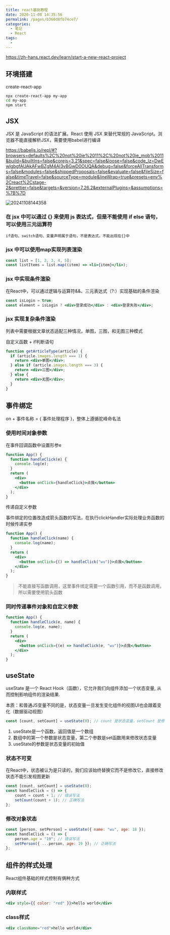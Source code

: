 ```yaml
---
title: react基础教程
date: 2020-11-08 14:35:56
permalink: /pages/b360d8fb74ce7/
categories:
  - 笔记
  - React
tags:
  - 
---
```



<https://zh-hans.react.dev/learn/start-a-new-react-project>

<!-- more -->

## 环境搭建

create-react-app

```bash
npx create-react-app my-app
cd my-app
npm start
```

## JSX

JSX 是 JavaScript 的语法扩展。React 使用 JSX 来替代常规的 JavaScript。浏览器不能直接解析JSX，需要使用babel进行编译

<https://babeljs.io/repl/#?browsers=defaults%2C%20not%20ie%2011%2C%20not%20ie_mob%2011&build=&builtIns=false&corejs=3.21&spec=false&loose=false&code_lz=DwEwlgbgfAUAkAFwBZgM4AI3vBGwD0OUQA&debug=false&forceAllTransforms=false&modules=false&shippedProposals=false&evaluate=false&fileSize=false&timeTravel=false&sourceType=module&lineWrap=true&presets=env%2Creact%2Cstage-2&prettier=false&targets=&version=7.26.2&externalPlugins=&assumptions=%7B%7D>

![20241108144358](https://gcore.jsdelivr.net/gh/wu529778790/image/blog/20241108144358.png)

### 在 jsx 中可以通过 {} 来使用 js 表达式，但是不能使用 if else 语句，可以使用三元运算符

`if语句、switch语句、变量声明属于语句，不是表达式，不能出现在{}中`

### jsx 中可以使用map实现列表渲染

```jsx
const list = [1, 2, 3, 4, 5];
const listItems = list.map((item) => <li>{item}</li>);
```

### jsx 中实现条件渲染

在React中，可以通过逻辑与运算符&&、三元表达式（?:）实现基础的条件渲染

```jsx
const isLogin = true;
const element = isLogin ? <div>登录成功</div> : <div>登录失败</div>;
```

### jsx 实现复杂条件渲染

列表中需要根据文章状态适配三种情况，单图，三图，和无图三种模式

自定义函数 + if判断语句

```jsx
function getArticleType(article) {
  if (article.images.length === 1) {
    return <div>单图</div>;
  } else if (article.images.length === 3) {
    return <div>三图</div>;
  } else {
    return <div>无图</div>;
  }
}
```

## 事件绑定

on + 事件名称 = { 事件处理程序 }，整体上遵循驼峰命名法

### 使用时间对象参数

在事件回调函数中设置形参e

```jsx
function App() {
  function handleClick(e) {
    console.log(e);
  }
  return (
    <div>
      <button onClick={handleClick}>点我</button>
    </div>
  );
}
```

传递自定义参数

事件绑定的位置改造成箭头函数的写法，在执行clickHandler实际处理业务函数的时候传递实参

```jsx
function App() {
  function handleClick(name) {
    console.log(name);
  }
  return (
    <div>
      <button onClick={() => handleClick("wu")}>点我</button>
    </div>
  );
}
```

> 不能直接写函数调用，这里事件绑定需要一个函数引用，而不是函数调用，所以需要使用箭头函数

### 同时传递事件对象和自定义参数

```jsx
function App() {
  function handleClick(e, name) {
    console.log(e, name);
  }
  return (
    <div>
      <button onClick={(e) => handleClick(e, "wu")}>点我</button>
    </div>
  );
}
```

## useState

useState 是一个 React Hook（函数），它允许我们向组件添加一个状态变量, 从而控制影响组件的渲染结果.

本质：和普通JS变量不同的是，状态变量一旦发生变化组件的视图UI也会跟着变化（数据驱动视图）

```jsx
const [count, setCount] = useState(0); // count 是状态变量，setCount 是修改状态变量的方法
```

1. useState是一个函数，返回值是一个数组
2. 数组中的第一个参数是状态变量，第二个参数是set函数用来修改状态变量
3. useState的参数是状态变量的初始值

### 状态不可变

在React中，状态被认为是只读的，我们应该始终替换它而不是修改它，直接修改状态不能引发视图更新

```jsx
const [count, setCount] = useState(0);
const handleClick = () => {
    count = count + 1; // 错误写法
    setCount(count + 1); // 正确写法
};
```

### 修改对象状态

```jsx
const [person, setPerson] = useState({ name: "wu", age: 18 });
const handleClick = () => {
    person.age = "19"; // 错误写法
    setPerson({ ...person, age: 19 }); // 正确写法
};
```

## 组件的样式处理

React组件基础的样式控制有俩种方式

### 内联样式

```jsx
<div style={{ color: "red" }}>hello world</div>
```

### class样式

```jsx
<div className="red">hello world</div>
```
